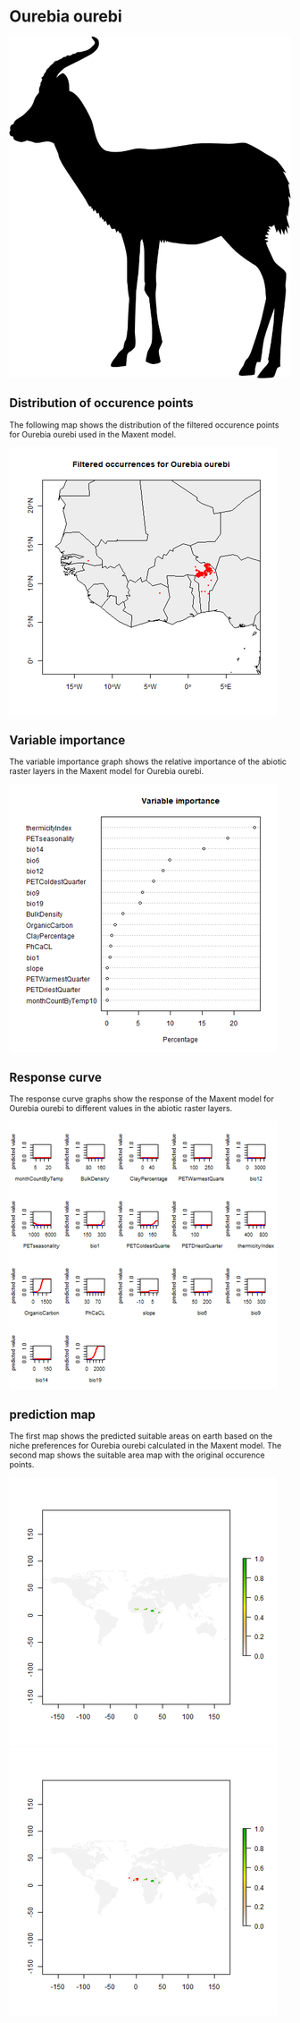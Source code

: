 # Ourebia ourebi 

![](image_taxa.png) 

## Distribution of occurence points 
The following map shows the distribution of the filtered occurence points for Ourebia ourebi used in the Maxent model. 

![](occurrences.png)
    
## Variable importance 
The variable importance graph shows the relative importance of the abiotic raster layers in the  Maxent model for Ourebia ourebi. 

![](valid_maxent_variable_importance.png)
    
## Response curve 
The response curve graphs show the response of the Maxent model for Ourebia ourebi to different values in the abiotic raster layers. 

![](valid_maxent_response_curve.png)
    
## prediction map 
The first map shows the predicted suitable areas on earth based on the niche preferences for Ourebia ourebi calculated in the Maxent model. The second map shows the suitable area map with the original occurence points.

![](prediction_map.png)
![](prediction_occurence_map.png)
    
